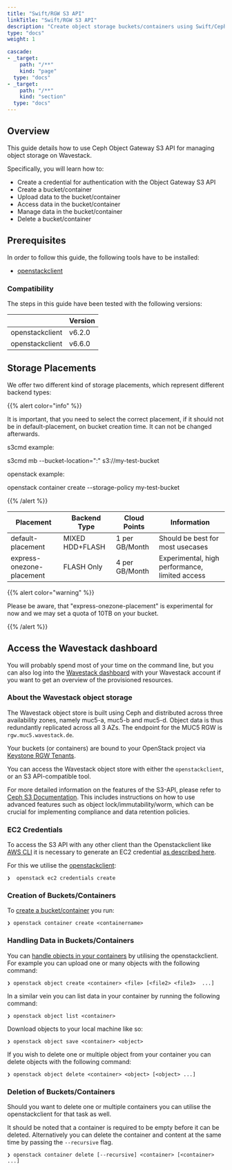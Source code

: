 ```yaml
---
title: "Swift/RGW S3 API"
linkTitle: "Swift/RGW S3 API"
description: "Create object storage buckets/containers using Swift/Ceph-RGW S3 API"
type: "docs"
weight: 1

cascade:
- _target:
    path: "/**"
    kind: "page"
  type: "docs"
- _target:
    path: "/**"
    kind: "section"
  type: "docs"
---
```

<!-- SPDX-License-Identifier: CC-BY-4.0 -->
<!-- Copyright (C) 2023 Wavecon GmbH -->

## Overview

This guide details how to use Ceph Object Gateway S3 API for managing
object storage on Wavestack.

Specifically, you will learn how to:

- Create a credential for authentication with the Object Gateway S3 API
- Create a bucket/container
- Upload data to the bucket/container
- Access data in the bucket/container
- Manage data in the bucket/container
- Delete a bucket/container

## Prerequisites

In order to follow this guide, the following tools have to be installed:

- [openstackclient][openstackclient-getting-started]

### Compatibility

The steps in this guide have been tested with the following versions:

|                                    | Version  |
|------------------------------------|----------|
| openstackclient                    | v6.2.0   |
| openstackclient                    | v6.6.0   |

## Storage Placements

We offer two different kind of storage placements, which represent different backend types:

{{% alert color="info" %}}

It is important, that you need to select the correct placement, if it should not be in default-placement, on bucket creation time.
It can not be changed afterwards.

s3cmd example:

s3cmd mb --bucket-location=":<PLACEMENT>" s3://my-test-bucket

openstack example:

openstack container create --storage-policy <PLACEMENT> my-test-bucket

{{% /alert %}}

| Placement                          | Backend Type    |  Cloud Points  | Information                                    | 
|------------------------------------|-----------------|----------------|------------------------------------------------|
| default-placement                  | MIXED HDD+FLASH | 1 per GB/Month | Should be best for most usecases               | 
| express-onezone-placement          | FLASH Only      | 4 per GB/Month | Experimental, high performance, limited access |

{{% alert color="warning" %}}

Please be aware, that "express-onezone-placement" is experimental for now and we may set a quota of 10TB on your bucket.

{{% /alert %}}

## Access the Wavestack dashboard

You will probably spend most of your time on the command line, but you
can also log into the [Wavestack dashboard][wvst-dashboard] with your
Wavestack account if you want to get an overview of the provisioned
resources.

### About the Wavestack object storage

The Wavestack object store is built using Ceph and distributed across
three availability zones, namely muc5-a, muc5-b and muc5-d. Object
data is thus redundantly replicated across all 3 AZs.
The endpoint for the MUC5 RGW is `rgw.muc5.wavestack.de`.

Your buckets (or containers) are bound to your OpenStack project via
[Keystone RGW Tenants][keystone-rgw-multitenancy].

You can access the Wavestack object store with either the `openstackclient`,
or an S3 API-compatible tool.

For more detailed information on the features of the S3-API,
please refer to [Ceph S3 Documentation](https://docs.ceph.com/en/latest/radosgw/s3/).
This includes instructions on how to use advanced features such as object lock/immutability/worm,
which can be crucial for implementing compliance and data retention policies.

### EC2 Credentials

To access the S3 API with any other client than the Openstackclient like [AWS CLI][awscli]
it is necessary to generate an EC2 credential [as described here][keystone-rgw-auth].

For this we utilise the [openstackclient][openstackclient-ec2-credentials]:

```cli
❯  openstack ec2 credentials create
```

### Creation of Buckets/Containers

To [create a bucket/container][openstackclient-container] you run:

```cli
❯ openstack container create <containername>
```

### Handling Data in Buckets/Containers

You can [handle objects in your containers][openstackclient-object] by
utilising the openstackclient. For example you can upload one or many
objects with the following command:

```cli
❯ openstack object create <container> <file> [<file2> <file3>  ...]
```

In a similar vein you can list data in your container by running the
following command:

```cli
❯ openstack object list <container>
```

Download objects to your local machine like so:

```cli
❯ openstack object save <container> <object>
```

If you wish to delete one or multiple object from your container
you can delete objects with the following command:

```cli
❯ openstack object delete <container> <object> [<object> ...]
```

### Deletion of Buckets/Containers

Should you want to delete one or multiple containers you can utilise
the openstackclient for that task as well.

It should be noted that a container is required to be empty before it
can be deleted. Alternatively you can delete the container and content
at the same time by passing the `--recursive` flag.

```cli
❯ openstack container delete [--recursive] <container> [<container> ...]
```

<!-- References -->

[awscli]: https://docs.aws.amazon.com/cli/latest/userguide/getting-started-install.html
[keystone-rgw-auth]: https://docs.ceph.com/en/latest/radosgw/s3/authentication/#authentication-against-openstack-keystone
[keystone-rgw-multitenancy]: https://docs.ceph.com/en/latest/radosgw/multitenancy/#swift-with-keystone
[openstackclient-container]: https://docs.openstack.org/python-openstackclient/latest/cli/command-objects/container.html
[openstackclient-ec2-credentials]: https://docs.openstack.org/python-openstackclient/latest/cli/command-objects/ec2-credentials-v3.html
[openstackclient-getting-started]: https://github.com/openstack/python-openstackclient#getting-started
[openstackclient-object]: https://docs.openstack.org/python-openstackclient/latest/cli/command-objects/object.html
[wvst-dashboard]: https://dashboard.wavestack.de/
